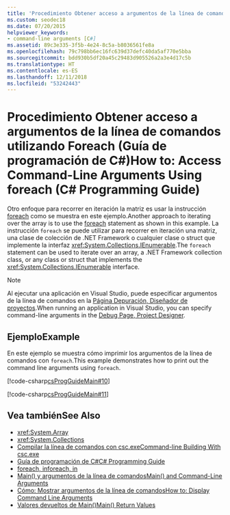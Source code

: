 ```yaml
---
title: 'Procedimiento Obtener acceso a argumentos de la línea de comandos utilizando Foreach: Guía de programación de C#'
ms.custom: seodec18
ms.date: 07/20/2015
helpviewer_keywords:
- command-line arguments [C#]
ms.assetid: 89c3e335-3f5b-4e24-8c5a-b8036561fe8a
ms.openlocfilehash: 79c798bb6ec16fc639d37defc40da5af770e5bba
ms.sourcegitcommit: bdd930b5df20a45c29483d905526a2a3e4d17c5b
ms.translationtype: HT
ms.contentlocale: es-ES
ms.lasthandoff: 12/11/2018
ms.locfileid: "53242443"
---
```

# <a name="how-to-access-command-line-arguments-using-foreach-c-programming-guide"></a><span data-ttu-id="e35c8-102">Procedimiento Obtener acceso a argumentos de la línea de comandos utilizando Foreach (Guía de programación de C#)</span><span class="sxs-lookup"><span data-stu-id="e35c8-102">How to: Access Command-Line Arguments Using foreach (C# Programming Guide)</span></span>
<span data-ttu-id="e35c8-103">Otro enfoque para recorrer en iteración la matriz es usar la instrucción [foreach](../../../csharp/language-reference/keywords/foreach-in.md) como se muestra en este ejemplo.</span><span class="sxs-lookup"><span data-stu-id="e35c8-103">Another approach to iterating over the array is to use the [foreach](../../../csharp/language-reference/keywords/foreach-in.md) statement as shown in this example.</span></span> <span data-ttu-id="e35c8-104">La instrucción `foreach` se puede utilizar para recorrer en iteración una matriz, una clase de colección de .NET Framework o cualquier clase o struct que implemente la interfaz <xref:System.Collections.IEnumerable>.</span><span class="sxs-lookup"><span data-stu-id="e35c8-104">The `foreach` statement can be used to iterate over an array, a .NET Framework collection class, or any class or struct that implements the <xref:System.Collections.IEnumerable> interface.</span></span>  
  
> [!NOTE]
>  <span data-ttu-id="e35c8-105">Al ejecutar una aplicación en Visual Studio, puede especificar argumentos de la línea de comandos en la [Página Depuración, Diseñador de proyectos](/visualstudio/ide/reference/debug-page-project-designer).</span><span class="sxs-lookup"><span data-stu-id="e35c8-105">When running an application in Visual Studio, you can specify command-line arguments in the [Debug Page, Project Designer](/visualstudio/ide/reference/debug-page-project-designer).</span></span>  
  
## <a name="example"></a><span data-ttu-id="e35c8-106">Ejemplo</span><span class="sxs-lookup"><span data-stu-id="e35c8-106">Example</span></span>  
 <span data-ttu-id="e35c8-107">En este ejemplo se muestra cómo imprimir los argumentos de la línea de comandos con `foreach`.</span><span class="sxs-lookup"><span data-stu-id="e35c8-107">This example demonstrates how to print out the command line arguments using `foreach`.</span></span>  
  
 [!code-csharp[csProgGuideMain#10](../../../csharp/programming-guide/inside-a-program/codesnippet/CSharp/how-to-access-command-line-arguments-using-foreach_1.cs)]  
  
 [!code-csharp[csProgGuideMain#11](../../../csharp/programming-guide/inside-a-program/codesnippet/CSharp/how-to-access-command-line-arguments-using-foreach_2.cs)]  
  
## <a name="see-also"></a><span data-ttu-id="e35c8-108">Vea también</span><span class="sxs-lookup"><span data-stu-id="e35c8-108">See Also</span></span>

- <xref:System.Array>  
- <xref:System.Collections>  
- [<span data-ttu-id="e35c8-109">Compilar la línea de comandos con csc.exe</span><span class="sxs-lookup"><span data-stu-id="e35c8-109">Command-line Building With csc.exe</span></span>](../../../csharp/language-reference/compiler-options/command-line-building-with-csc-exe.md)  
- [<span data-ttu-id="e35c8-110">Guía de programación de C#</span><span class="sxs-lookup"><span data-stu-id="e35c8-110">C# Programming Guide</span></span>](../../../csharp/programming-guide/index.md)  
- [<span data-ttu-id="e35c8-111">foreach, in</span><span class="sxs-lookup"><span data-stu-id="e35c8-111">foreach, in</span></span>](../../../csharp/language-reference/keywords/foreach-in.md)  
- [<span data-ttu-id="e35c8-112">Main() y argumentos de la línea de comandos</span><span class="sxs-lookup"><span data-stu-id="e35c8-112">Main() and Command-Line Arguments</span></span>](../../../csharp/programming-guide/main-and-command-args/index.md)  
- [<span data-ttu-id="e35c8-113">Cómo: Mostrar argumentos de la línea de comandos</span><span class="sxs-lookup"><span data-stu-id="e35c8-113">How to: Display Command Line Arguments</span></span>](../../../csharp/programming-guide/main-and-command-args/how-to-display-command-line-arguments.md)  
- [<span data-ttu-id="e35c8-114">Valores devueltos de Main()</span><span class="sxs-lookup"><span data-stu-id="e35c8-114">Main() Return Values</span></span>](../../../csharp/programming-guide/main-and-command-args/main-return-values.md)
